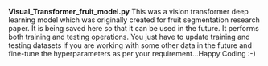 **Visual_Transformer_fruit_model.py**
    This was a vision transformer deep learning model which was originally created for fruit segmentation research paper. It is being saved here so that it can be used in the future.
    It performs both training and testing operations. You just have to update training and testing datasets if you are working with some other data in the future and fine-tune the
    hyperparameters as per your requirement...Happy Coding :-)
